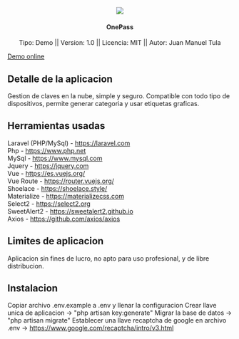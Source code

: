 <p align="center"><img src="http://www.madmoss.com/images/madmoss.png" ></p>

<h4 align="center">OnePass</h4>

<p align="center">
    <a>Tipo: Demo || Version: 1.0 || Licencia: MIT || Autor: Juan Manuel Tula</a>
</p>

<a href="http://onepass.madmoss.com/" TARGET="_blank">Demo online</a>

## Detalle de la aplicacion

Gestion de claves en la nube, simple y seguro. Compatible con todo tipo de dispositivos, permite generar categoria y usar etiquetas graficas.

## Herramientas usadas

Laravel (PHP/MySql) - https://laravel.com <br>
Php - https://www.php.net <br>
MySql - https://www.mysql.com <br>
Jquery - https://jquery.com <br>
Vue - https://es.vuejs.org/ <br>
Vue Route - https://router.vuejs.org/ <br>
Shoelace - https://shoelace.style/ <br>
Materialize - https://materializecss.com <br>
Select2 - https://select2.org <br>
SweetAlert2 - https://sweetalert2.github.io <br>
Axios - https://github.com/axios/axios <br>


## Limites de aplicacion

Aplicacion sin fines de lucro, no apto para uso profesional, y de libre distribucion.

## Instalacion

Copiar archivo .env.example a .env y llenar la configuracion
Crear llave unica de aplicacion -> "php artisan key:generate"
Migrar la base de datos -> "php artisan migrate"
Establecer una llave recaptcha de google en archivo .env -> https://www.google.com/recaptcha/intro/v3.html
